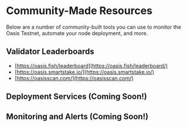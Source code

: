 # Community-Made Resources

Below are a number of community-built tools you can use to monitor
the Oasis Testnet, automate your node deployment, and more.

## Validator Leaderboards

- [https://oasis.fish/leaderboard](https://oasis.fish/leaderboard/)
- [https://oasis.smartstake.io/](https://oasis.smartstake.io/)
- [https://oasisscan.com/](https://oasisscan.com/)

## Deployment Services **(Coming Soon!)**

## Monitoring and Alerts **(Coming Soon!)**
